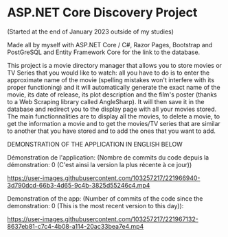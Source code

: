 ﻿# ASP.NET Core Discovery Project
(Started at the end of January 2023 outside of my studies)

Made all by myself with ASP.NET Core / C#, Razor Pages, Bootstrap and PostGreSQL and Entity Framework Core for the link to the database.

This project is a movie directory manager that allows you to store movies or TV Series that you would like to watch: all you have to do is to enter the approximate name of the movie (spelling mistakes won't interfere with its proper functioning) and it will automatically generate the exact name of the movie, its date of release, its plot description and the film's poster (thanks to a Web Scraping library called AngleSharp). It will then save it in the database and redirect you to the display page with all your movies stored. The main functionnalities are to display all the movies, to delete a movie, to get the information a movie and to get the movies/TV series that are similar to another that you have stored and to add the ones that you want to add.


DEMONSTRATION OF THE APPLICATION IN ENGLISH BELOW











Démonstration de l'application: (Nombre de commits du code depuis la démonstration: 0 (C'est ainsi la version la plus récente à ce jour))


https://user-images.githubusercontent.com/103257217/221966940-3d790dcd-66b3-4d65-9c4b-3825d55246c4.mp4








Demonstration of the app: (Number of commits of the code since the demonstration: 0 (This is the most recent version to this day)):


https://user-images.githubusercontent.com/103257217/221967132-8637eb81-c7c4-4b08-a114-20ac33bea7e4.mp4




